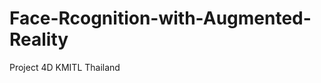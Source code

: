 Face-Rcognition-with-Augmented-Reality
======================================

Project 4D KMITL Thailand
